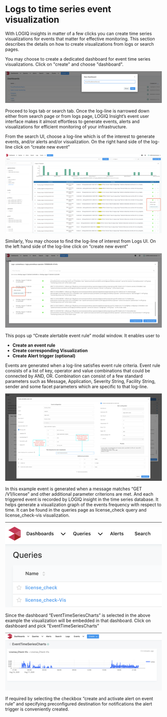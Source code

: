 # Logs to time series event visualization

With LOGIQ insights in matter of a few clicks you can create time series visualizations for events that matter for effective monitoring. This section describes the details on how to create visualizations from logs or search pages.

You may choose to create a dedicated dashboard for event time series visualizations. Click on "create" and choose "dashboard".

![](../.gitbook/assets/screen-shot-2020-08-17-at-2.57.36-pm.png)

Proceed to logs tab or search tab. Once the log-line is narrowed down either from search page or from logs page, LOGIQ Insight’s event user interface makes it almost effortless to generate events, alerts and visualizations for efficient monitoring of your infrastructure.

From the search UI, choose a log-line which is of the interest to generate events, and/or alerts and/or visualization. On the right hand side of the log-line click on “create new event”

![](../.gitbook/assets/screen-shot-2020-08-17-at-9.09.17-pm.png)

Similarly, You may choose to find the log-line of interest from Logs UI. On the left hand side of the log-line click on “create new event”

![](../.gitbook/assets/screen-shot-2020-08-17-at-2.26.03-pm.png)

This pops up “Create alertable event rule” modal window. It enables user to

* **Create an event rule**
* **Create corresponding Visualization**
* **Create Alert trigger \(optional\)**

Events are generated when a log-line satisfies event rule criteria. Event rule consists of a list of  key, operator and value combinations that could be connected by AND, OR.  Combination can consist of a few standard parameters such as Message, Application, Severity String, Facility String, sender and some facet parameters which are specific to that log-line.

![Create alertable event rule modal window](../.gitbook/assets/screen-shot-2020-08-17-at-2.50.34-pm.png)

In this example event is generated when a message matches “GET /V1/license” and other additional parameter criterions are met. And each triggered event is recorded by LOGIQ insight in the time series database. It helps generate a visualization graph of the events frequency with respect to time. It can be found in the queries page as license\_check query and license\_check-vis visualization.  
****

![](../.gitbook/assets/screen-shot-2020-08-17-at-10.33.07-pm.png)

Since the dashboard “EventTimeSeriesCharts” is selected in the above example the visualization will be embedded in that dashboard. Click on dashboard and pick ”EventTimeSeriesCharts”

![Time series visualization from the  ](../.gitbook/assets/screen-shot-2020-08-17-at-2.58.55-pm.png)

If required by selecting the checkbox “create and activate alert on event rule” and specifying preconfigured destination for notifications the alert trigger is conveniently created.

